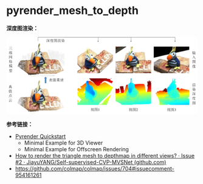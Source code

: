 # pyrender_mesh_to_depth

**深度图渲染：**

![](figs/depth_rendering_scan4.png)

**参考链接：**

+ [Pyrender Quickstart](https://pyrender.readthedocs.io/en/latest/examples/quickstart.html)
  + Minimal Example for 3D Viewer
  + Minimal Example for Offscreen Rendering
+ [How to render the triangle mesh to depthmap in different views? · Issue #2 · JiayuYANG/Self-supervised-CVP-MVSNet (github.com)](https://github.com/JiayuYANG/Self-supervised-CVP-MVSNet/issues/2)
+ https://github.com/colmap/colmap/issues/704#issuecomment-954161261